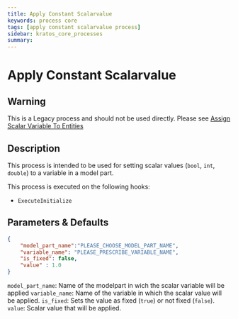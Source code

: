 ```yaml
---
title: Apply Constant Scalarvalue
keywords: process core
tags: [apply constant scalarvalue process]
sidebar: kratos_core_processes
summary: 
---
```


# Apply Constant Scalarvalue

## Warning

This is a Legacy process and should not be used directly. Please see [Assign Scalar Variable To Entities](/Assign_Values/assign_scalar_variable_to_entities_process.md)

## Description

This process is intended to be used for setting scalar values (`bool`, `int`, `double`) to a variable in a model part.

This process is executed on the following hooks:
- `ExecuteInitialize`

## Parameters & Defaults

```json
{
    "model_part_name":"PLEASE_CHOOSE_MODEL_PART_NAME",
    "variable_name": "PLEASE_PRESCRIBE_VARIABLE_NAME",
    "is_fixed": false,
    "value" : 1.0
}
```

`model_part_name`: Name of the modelpart in wich the scalar variable will be applied
`variable_name`: Name of the variable in which the scalar value will be applied.
`is_fixed`: Sets the value as fixed (`true`) or not fixed (`false`).
`value`: Scalar value that will be applied.
